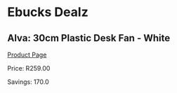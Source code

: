 
# Ebucks Dealz
## Alva: 30cm Plastic Desk Fan - White
[Product Page](https://www.ebucks.com/web/shop/productSelected.do?prodId=673637778&catId=704982758)

Price: R259.00

Savings: 170.0


	